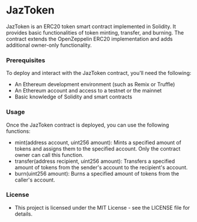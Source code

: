 # JazToken

JazToken is an ERC20 token smart contract implemented in Solidity. It provides basic functionalities of token minting, transfer, and burning. The contract extends the OpenZeppelin ERC20 implementation and adds additional owner-only functionality.

### Prerequisites

To deploy and interact with the JazToken contract, you'll need the following:

- An Ethereum development environment (such as Remix or Truffle)
- An Ethereum account and access to a testnet or the mainnet
- Basic knowledge of Solidity and smart contracts

### Usage

Once the JazToken contract is deployed, you can use the following functions:

- mint(address account, uint256 amount): Mints a specified amount of tokens and assigns them to the specified account. Only the contract owner can call this function.
- transfer(address recipient, uint256 amount): Transfers a specified amount of tokens from the sender's account to the recipient's account.
- burn(uint256 amount): Burns a specified amount of tokens from the caller's account.

### License
- This project is licensed under the MIT License - see the LICENSE file for details.
